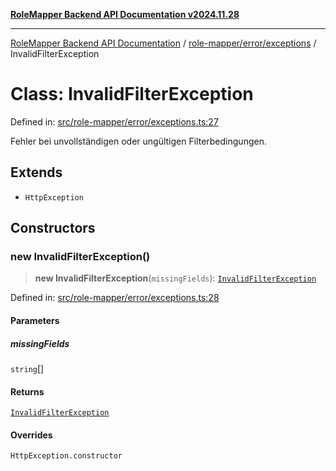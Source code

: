[**RoleMapper Backend API Documentation v2024.11.28**](../../../../README.md)

***

[RoleMapper Backend API Documentation](../../../../modules.md) / [role-mapper/error/exceptions](../README.md) / InvalidFilterException

# Class: InvalidFilterException

Defined in: [src/role-mapper/error/exceptions.ts:27](https://github.com/FlowCraft-AG/RoleMapper/blob/3cef41945a7433078df8de15ae023cbf018d74ba/backend/src/role-mapper/error/exceptions.ts#L27)

Fehler bei unvollständigen oder ungültigen Filterbedingungen.

## Extends

- `HttpException`

## Constructors

### new InvalidFilterException()

> **new InvalidFilterException**(`missingFields`): [`InvalidFilterException`](InvalidFilterException.md)

Defined in: [src/role-mapper/error/exceptions.ts:28](https://github.com/FlowCraft-AG/RoleMapper/blob/3cef41945a7433078df8de15ae023cbf018d74ba/backend/src/role-mapper/error/exceptions.ts#L28)

#### Parameters

##### missingFields

`string`[]

#### Returns

[`InvalidFilterException`](InvalidFilterException.md)

#### Overrides

`HttpException.constructor`
